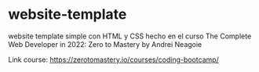 # website-template

website template simple con HTML y CSS hecho en el curso The Complete Web Developer in 2022: Zero to Mastery by Andrei Neagoie

Link course: https://zerotomastery.io/courses/coding-bootcamp/

